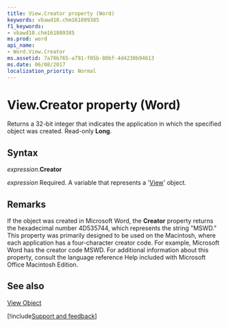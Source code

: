 ```yaml
---
title: View.Creator property (Word)
keywords: vbawd10.chm161809385
f1_keywords:
- vbawd10.chm161809385
ms.prod: word
api_name:
- Word.View.Creator
ms.assetid: 7a78b765-a791-f05b-80bf-4d4230b94613
ms.date: 06/08/2017
localization_priority: Normal
---
```



# View.Creator property (Word)

Returns a 32-bit integer that indicates the application in which the specified object was created. Read-only  **Long**.


## Syntax

_expression_.**Creator**

_expression_ Required. A variable that represents a '[View](Word.View.md)' object.


## Remarks

If the object was created in Microsoft Word, the  **Creator** property returns the hexadecimal number 4D535744, which represents the string "MSWD." This property was primarily designed to be used on the Macintosh, where each application has a four-character creator code. For example, Microsoft Word has the creator code MSWD. For additional information about this property, consult the language reference Help included with Microsoft Office Macintosh Edition.


## See also


[View Object](Word.View.md)

[!include[Support and feedback](~/includes/feedback-boilerplate.md)]